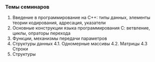 ### Темы семинаров

1. Введение в программирование на С++: типы данных, элементы теории кодирования, адресация, указатели
2. Основные конструкции языка программирования С: ветвление, циклы, опраторы перехода
3. Функции, механизмы передачи параметров
4. Структуры данных
4.1. Одномерные массивы
4.2. Матрицы
4.3 Строки
5. Структуры
